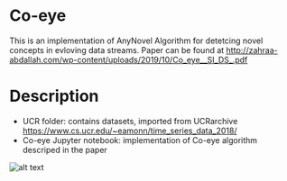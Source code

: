 # Co-eye
This is an implementation of AnyNovel Algorithm for detetcing novel concepts in evloving data streams. Paper can be found at 
http://zahraa-abdallah.com/wp-content/uploads/2019/10/Co_eye__SI_DS_.pdf

# Description

- UCR folder: contains datasets, imported from UCRarchive https://www.cs.ucr.edu/~eamonn/time_series_data_2018/
- Co-eye Jupyter notebook: implementation of Co-eye algorithm descriped in the paper

![alt text](https://github.com/zabdallah/Co-eye/blob/master/Screenshot%202019-10-27%20at%2021.43.16.png)
